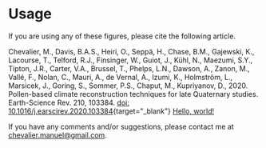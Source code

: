 # Usage

If you are using any of these figures, please cite the following article.


Chevalier, M., Davis, B.A.S., Heiri, O., Seppä, H., Chase, B.M., Gajewski, K., Lacourse, T., Telford, R.J., Finsinger, W., Guiot, J., Kühl, N., Maezumi, S.Y., Tipton, J.R., Carter, V.A., Brussel, T., Phelps, L.N., Dawson, A., Zanon, M., Vallé, F., Nolan, C., Mauri, A., de Vernal, A., Izumi, K., Holmström, L., Marsicek, J., Goring, S., Sommer, P.S., Chaput, M., Kupriyanov, D., 2020. Pollen-based climate reconstruction techniques for late Quaternary studies. Earth-Science Rev. 210, 103384. [doi: 10.1016/j.earscirev.2020.103384](https://www.doi.org/10.1016/j.earscirev.2020.103384){target="_blank"}  <a href="https://www.doi.org/10.1016/j.earscirev.2020.103384" target="_blank">Hello, world!</a>

If you have any comments and/or suggestions, please contact me at [chevalier.manuel@gmail.com](mailto:chevalier.manuel@gmail.com).
